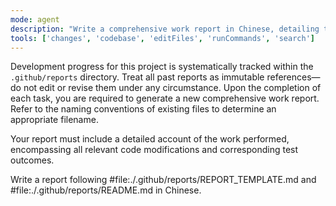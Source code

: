 ```yaml
---
mode: agent
description: "Write a comprehensive work report in Chinese, detailing the work performed, code changes, and test results for the SubX project."
tools: ['changes', 'codebase', 'editFiles', 'runCommands', 'search']
---
```

Development progress for this project is systematically tracked within the `.github/reports` directory. Treat all past reports as immutable references—do not edit or revise them under any circumstance. Upon the completion of each task, you are required to generate a new comprehensive work report. Refer to the naming conventions of existing files to determine an appropriate filename. 

Your report must include a detailed account of the work performed, encompassing all relevant code modifications and corresponding test outcomes.

Write a report following #file:./.github/reports/REPORT_TEMPLATE.md and #file:./.github/reports/README.md in Chinese. 
